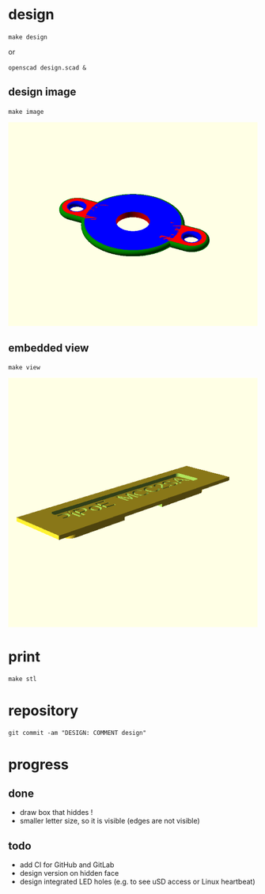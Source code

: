 # design

`make design`

or

`openscad design.scad &`

## design image

`make image`

![design](design.png)

## embedded view

`make view`

![view of label with box face](view.png)

# print

`make stl`

# repository

`git commit -am "DESIGN: COMMENT design"`

# progress

## done

- draw box that hiddes !
- smaller letter size, so it is visible (edges are not visible)

## todo

- add CI for GitHub and GitLab
- design version on hidden face
- design integrated LED holes (e.g. to see uSD access or Linux heartbeat)

